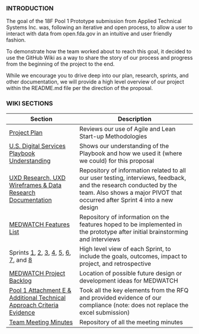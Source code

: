 ### INTRODUCTION

The goal of the 18F Pool 1 Prototype submission from Applied Technical Systems Inc. was, following an iterative and open process, to allow a user to interact with data from open.fda.gov in an intuitive and user friendly fashion.

To demonstrate how the team worked about to reach this goal, it decided to use the GitHub Wiki as a way to share the story of our process and progress from the beginning of the project to the end.  

While we encourage you to drive deep into our plan, research, sprints, and other documentation, we will provide a high level overview of our project within the README.md file per the direction of the proposal.

### WIKI SECTIONS

|Section|Description|
|----|----|
|[Project Plan](https://github.com/atsid/18f-RFQ993471-POOL1/blob/master/wiki/wiki2projectplan.md)|Reviews our use of Agile and Lean Start-up Methodologies|
|[U.S. Digital Services Playbook Understanding](https://github.com/atsid/18f-RFQ993471-POOL1/wiki/1.-U.S.-Digital-Services-Playbook-Understanding)|Shows our understanding of the Playbook and how we used it (where we could) for this proposal|
|[UXD Research, UXD Wireframes & Data Research Documentation](https://github.com/atsid/18f-RFQ993471-POOL1/wiki/2.-UXD-Research,-UXD-Wireframes-&-Data-Research-Documentation)|Repository of information related to all our user testing, interviews, feedback, and the research conducted by the team.  Also shows a major PIVOT that occurred after Sprint 4 into a new design|
|[MEDWATCH Features List](https://github.com/atsid/18f-RFQ993471-POOL1/wiki/3.-MEDWATCH-Features-List)|Repository of information on the features hoped to be implemented in the prototype after initial brainstorming and interviews|
|Sprints [1](https://github.com/atsid/18f-RFQ993471-POOL1/wiki/4.-Sprint-1---June-22,-2015), [2](https://github.com/atsid/18f-RFQ993471-POOL1/wiki/4.-Sprint-2-June-23,-2015), [3](https://github.com/atsid/18f-RFQ993471-POOL1/wiki/4.-Sprint-3-June-24,-2015), [4](https://github.com/atsid/18f-RFQ993471-POOL1/wiki/4.-Sprint-4---June-25,-2015), [5](https://github.com/atsid/18f-RFQ993471-POOL1/wiki/4.-Sprint-5-June-26,-2015), [6](https://github.com/atsid/18f-RFQ993471-POOL1/wiki/4.-Sprint-6-June-27-&-28,-2015), [7](https://github.com/atsid/18f-RFQ993471-POOL1/wiki/4.-Sprint-7-June-29,-2015), and [8](https://github.com/atsid/18f-RFQ993471-POOL1/wiki/4.-Sprint-8-June-30,-2015)|High level view of each Sprint, to include the goals, outcomes, impact to project, and retrospective|
|[MEDWATCH Project Backlog](https://github.com/atsid/18f-RFQ993471-POOL1/wiki/5.-MEDWATCH-Project-Backlog)|Location of possible future design or development ideas for MEDWATCH|
|[Pool 1 Attachment E & Additional Technical Approach Criteria Evidence](https://github.com/atsid/18f-RFQ993471-POOL1/wiki/6.-Pool-1-Attachment-E-&-Additional-Technical-Approach-Criteria-Evidence)|Took all the key elements from the RFQ and provided evidence of our compliance (note: does not replace the excel submission)|
|[Team Meeting Minutes](https://github.com/atsid/18f-RFQ993471-POOL1/wiki/7.-Team-Meeting-Minutes)|Repository of all the meeting minutes|
